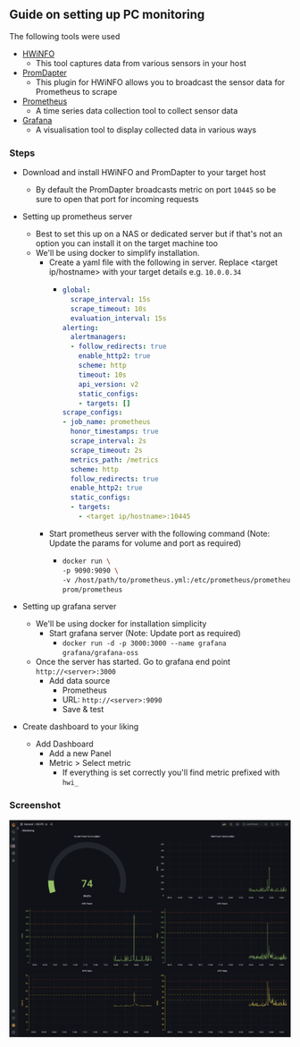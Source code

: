 ## Guide on setting up PC monitoring

The following tools were used
- [HWiNFO](https://www.hwinfo.com)
  - This tool captures data from various sensors in your host
- [PromDapter](https://github.com/kallex/PromDapter/releases)
  - This plugin for HWiNFO allows you to broadcast the sensor data for Prometheus to scrape  
- [Prometheus](https://prometheus.io/)
  - A time series data collection tool to collect sensor data
- [Grafana](https://grafana.com/get/?pg=graf&plcmt=hero-btn-1&tab=self-managed)
  - A visualisation tool to display collected data in various ways

### Steps
- Download and install HWiNFO and PromDapter to your target host
  - By default the PromDapter broadcasts metric on port `10445` so be sure to open that port for incoming requests
- Setting up prometheus server
  - Best to set this up on a NAS or dedicated server but if that's not an option you can install it on the target machine too
  - We'll be using docker to simplify installation.
    - Create a yaml file with the following in server. Replace <target ip/hostname> with your target details e.g. `10.0.0.34`
      - ```yml
        global:
          scrape_interval: 15s
          scrape_timeout: 10s
          evaluation_interval: 15s
        alerting:
          alertmanagers:
          - follow_redirects: true
            enable_http2: true
            scheme: http
            timeout: 10s
            api_version: v2
            static_configs:
            - targets: []
        scrape_configs:
        - job_name: prometheus
          honor_timestamps: true
          scrape_interval: 2s
          scrape_timeout: 2s
          metrics_path: /metrics
          scheme: http
          follow_redirects: true
          enable_http2: true
          static_configs:
          - targets:
            - <target ip/hostname>:10445
        ``` 
    - Start prometheus server with the following command (Note: Update the params for volume and port as required)
      - ```bash
        docker run \
        -p 9090:9090 \
        -v /host/path/to/prometheus.yml:/etc/prometheus/prometheus.yml \
        prom/prometheus
- Setting up grafana server
  - We'll be using docker for installation simplicity
    - Start grafana server (Note: Update port as required)
      - `docker run -d -p 3000:3000 --name grafana grafana/grafana-oss`
  - Once the server has started. Go to grafana end point `http://<server>:3000`
    - Add data source
      - Prometheus
      - URL: `http://<server>:9090`
      - Save & test
    
- Create dashboard to your liking
  - Add Dashboard
    - Add a new Panel
    - Metric > Select metric
      - If everything is set correctly you'll find metric prefixed with `hwi_`

### Screenshot
![example](https://github.com/iceinvein/hwinfo-prometheus-grafana/blob/a2579b0f8ddf27e75648648ce7adc4555d404ee7/example.png)
